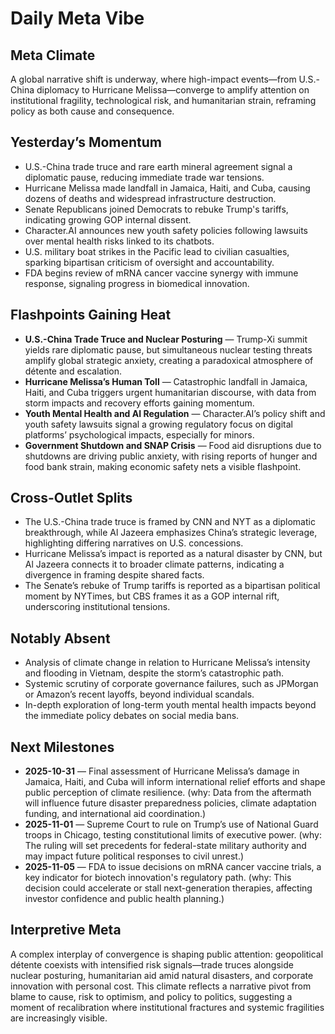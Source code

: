 # Daily Meta Vibe

## Meta Climate
A global narrative shift is underway, where high-impact events—from U.S.-China diplomacy to Hurricane Melissa—converge to amplify attention on institutional fragility, technological risk, and humanitarian strain, reframing policy as both cause and consequence.

## Yesterday’s Momentum
- U.S.-China trade truce and rare earth mineral agreement signal a diplomatic pause, reducing immediate trade war tensions.
- Hurricane Melissa made landfall in Jamaica, Haiti, and Cuba, causing dozens of deaths and widespread infrastructure destruction.
- Senate Republicans joined Democrats to rebuke Trump's tariffs, indicating growing GOP internal dissent.
- Character.AI announces new youth safety policies following lawsuits over mental health risks linked to its chatbots.
- U.S. military boat strikes in the Pacific lead to civilian casualties, sparking bipartisan criticism of oversight and accountability.
- FDA begins review of mRNA cancer vaccine synergy with immune response, signaling progress in biomedical innovation.

## Flashpoints Gaining Heat
- **U.S.-China Trade Truce and Nuclear Posturing** — Trump-Xi summit yields rare diplomatic pause, but simultaneous nuclear testing threats amplify global strategic anxiety, creating a paradoxical atmosphere of détente and escalation.
- **Hurricane Melissa’s Human Toll** — Catastrophic landfall in Jamaica, Haiti, and Cuba triggers urgent humanitarian discourse, with data from storm impacts and recovery efforts gaining momentum.
- **Youth Mental Health and AI Regulation** — Character.AI’s policy shift and youth safety lawsuits signal a growing regulatory focus on digital platforms’ psychological impacts, especially for minors.
- **Government Shutdown and SNAP Crisis** — Food aid disruptions due to shutdowns are driving public anxiety, with rising reports of hunger and food bank strain, making economic safety nets a visible flashpoint.

## Cross-Outlet Splits
- The U.S.-China trade truce is framed by CNN and NYT as a diplomatic breakthrough, while Al Jazeera emphasizes China’s strategic leverage, highlighting differing narratives on U.S. concessions.
- Hurricane Melissa’s impact is reported as a natural disaster by CNN, but Al Jazeera connects it to broader climate patterns, indicating a divergence in framing despite shared facts.
- The Senate’s rebuke of Trump tariffs is reported as a bipartisan political moment by NYTimes, but CBS frames it as a GOP internal rift, underscoring institutional tensions.

## Notably Absent
- Analysis of climate change in relation to Hurricane Melissa’s intensity and flooding in Vietnam, despite the storm’s catastrophic path.
- Systemic scrutiny of corporate governance failures, such as JPMorgan or Amazon’s recent layoffs, beyond individual scandals.
- In-depth exploration of long-term youth mental health impacts beyond the immediate policy debates on social media bans.

## Next Milestones
- **2025-10-31** — Final assessment of Hurricane Melissa’s damage in Jamaica, Haiti, and Cuba will inform international relief efforts and shape public perception of climate resilience. (why: Data from the aftermath will influence future disaster preparedness policies, climate adaptation funding, and international aid coordination.)
- **2025-11-01** — Supreme Court to rule on Trump’s use of National Guard troops in Chicago, testing constitutional limits of executive power. (why: The ruling will set precedents for federal-state military authority and may impact future political responses to civil unrest.)
- **2025-11-05** — FDA to issue decisions on mRNA cancer vaccine trials, a key indicator for biotech innovation's regulatory path. (why: This decision could accelerate or stall next-generation therapies, affecting investor confidence and public health planning.)

## Interpretive Meta
A complex interplay of convergence is shaping public attention: geopolitical détente coexists with intensified risk signals—trade truces alongside nuclear posturing, humanitarian aid amid natural disasters, and corporate innovation with personal cost. This climate reflects a narrative pivot from blame to cause, risk to optimism, and policy to politics, suggesting a moment of recalibration where institutional fractures and systemic fragilities are increasingly visible.
